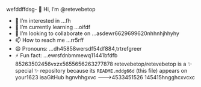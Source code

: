 wefddffdsg- 👋 Hi, I’m @retevebetop
- 👀 I’m interested in ...fh
- 🌱 I’m currently learning ...oifdf
- 💞️ I’m looking to collaborate on ...asdewr6629699620nhhnhjhhyhy
- 📫 How to reach me ...rr5rff
- 😄 Pronouns: ...dh45858wersdf54df884,trtrefgreer
- ⚡ Fun fact: ...ewrsfdnbmmewq11441bfdfb
85263502456vxzx5655656263277878
retevebetop/retevebetop is a ✨ special ✨ repository because its `README.mddg66d` (this file) appears on your1623 іваGitHub hgnvhhgxvc
--->4533451526
145415hngghcxvcxc
